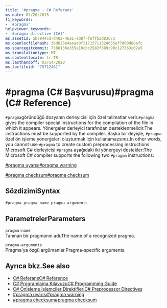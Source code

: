 ```yaml
---
title: '#pragma - C# Referans'
ms.date: 07/20/2015
f1_keywords:
- '#pragma'
helpviewer_keywords:
- '#pragma directive [C#]'
ms.assetid: 5b7944cd-d402-46a1-ad8f-feffb2d83673
ms.openlocfilehash: 3bd62364aeae0f21715711324655ef7d00d88afc
ms.sourcegitcommit: 7588136e355e10cbc2582f389c90c127363c02a5
ms.translationtype: MT
ms.contentlocale: tr-TR
ms.lasthandoff: 03/14/2020
ms.locfileid: "75712461"
---
```

# <a name="pragma-c-reference"></a><span data-ttu-id="f2ba7-102">#pragma (C# Başvurusu)</span><span class="sxs-lookup"><span data-stu-id="f2ba7-102">#pragma (C# Reference)</span></span>
<span data-ttu-id="f2ba7-103">`#pragma`göründüğü dosyanın derleyicisi için özel talimatlar verir.</span><span class="sxs-lookup"><span data-stu-id="f2ba7-103">`#pragma` gives the compiler special instructions for the compilation of the file in which it appears.</span></span> <span data-ttu-id="f2ba7-104">Yönergeler derleyici tarafından desteklenmelidir.</span><span class="sxs-lookup"><span data-stu-id="f2ba7-104">The instructions must be supported by the compiler.</span></span> <span data-ttu-id="f2ba7-105">Başka bir deyişle, `#pragma` özel ön işleme yönergeleri oluşturmak için kullanamazsınız.</span><span class="sxs-lookup"><span data-stu-id="f2ba7-105">In other words, you cannot use `#pragma` to create custom preprocessing instructions.</span></span> <span data-ttu-id="f2ba7-106">Microsoft C# derleyicisi `#pragma` aşağıdaki iki yönergeyi destekler:</span><span class="sxs-lookup"><span data-stu-id="f2ba7-106">The Microsoft C# compiler supports the following two `#pragma` instructions:</span></span>  
  
 [<span data-ttu-id="f2ba7-107">#pragma uyarısı</span><span class="sxs-lookup"><span data-stu-id="f2ba7-107">#pragma warning</span></span>](./preprocessor-pragma-warning.md)  
  
 [<span data-ttu-id="f2ba7-108">#pragma checksum</span><span class="sxs-lookup"><span data-stu-id="f2ba7-108">#pragma checksum</span></span>](./preprocessor-pragma-checksum.md)  
  
## <a name="syntax"></a><span data-ttu-id="f2ba7-109">Sözdizimi</span><span class="sxs-lookup"><span data-stu-id="f2ba7-109">Syntax</span></span>  
  
```csharp
#pragma pragma-name pragma-arguments  
```  
  
## <a name="parameters"></a><span data-ttu-id="f2ba7-110">Parametreler</span><span class="sxs-lookup"><span data-stu-id="f2ba7-110">Parameters</span></span>  
 `pragma-name`  
 <span data-ttu-id="f2ba7-111">Tanınan bir pragmanın adı.</span><span class="sxs-lookup"><span data-stu-id="f2ba7-111">The name of a recognized pragma.</span></span>  
  
 `pragma-arguments`  
 <span data-ttu-id="f2ba7-112">Pragma'ya özgü argümanlar.</span><span class="sxs-lookup"><span data-stu-id="f2ba7-112">Pragma-specific arguments.</span></span>  
  
## <a name="see-also"></a><span data-ttu-id="f2ba7-113">Ayrıca bkz.</span><span class="sxs-lookup"><span data-stu-id="f2ba7-113">See also</span></span>

- [<span data-ttu-id="f2ba7-114">C# Referans</span><span class="sxs-lookup"><span data-stu-id="f2ba7-114">C# Reference</span></span>](../index.md)
- [<span data-ttu-id="f2ba7-115">C# Programlama Kılavuzu</span><span class="sxs-lookup"><span data-stu-id="f2ba7-115">C# Programming Guide</span></span>](../../programming-guide/index.md)
- [<span data-ttu-id="f2ba7-116">C# Önİşleme İşlemciler Direktifleri</span><span class="sxs-lookup"><span data-stu-id="f2ba7-116">C# Preprocessor Directives</span></span>](./index.md)
- [<span data-ttu-id="f2ba7-117">#pragma uyarısı</span><span class="sxs-lookup"><span data-stu-id="f2ba7-117">#pragma warning</span></span>](./preprocessor-pragma-warning.md)
- [<span data-ttu-id="f2ba7-118">#pragma checksum</span><span class="sxs-lookup"><span data-stu-id="f2ba7-118">#pragma checksum</span></span>](./preprocessor-pragma-checksum.md)
